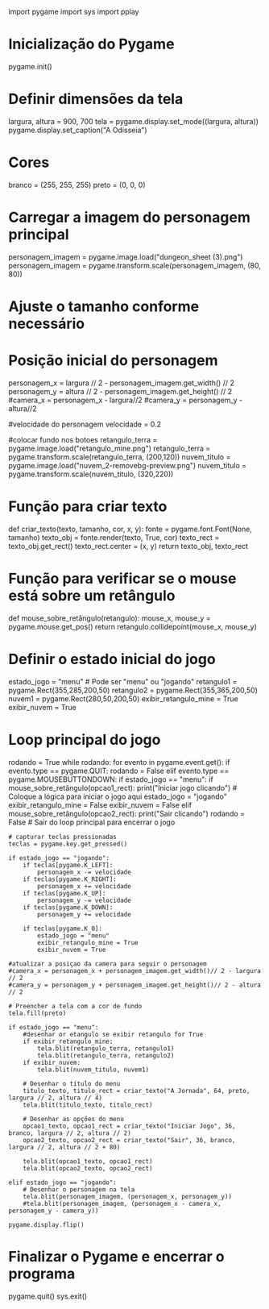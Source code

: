 import pygame
import sys
import pplay

# Inicialização do Pygame
pygame.init()

# Definir dimensões da tela
largura, altura = 900, 700
tela = pygame.display.set_mode((largura, altura))
pygame.display.set_caption("A Odisseia")

# Cores
branco = (255, 255, 255)
preto = (0, 0, 0)

# Carregar a imagem do personagem principal
personagem_imagem = pygame.image.load("dungeon_sheet (3).png")
personagem_imagem = pygame.transform.scale(personagem_imagem, (80, 80))
# Ajuste o tamanho conforme necessário

# Posição inicial do personagem
personagem_x = largura // 2 - personagem_imagem.get_width() // 2
personagem_y = altura // 2 - personagem_imagem.get_height() // 2
#camera_x = personagem_x - largura//2
#camera_y = personagem_y - altura//2

#velocidade do personagem
velocidade = 0.2

#colocar fundo nos botoes
retangulo_terra = pygame.image.load("retangulo_mine.png")
retangulo_terra = pygame.transform.scale(retangulo_terra, (200,120))
nuvem_titulo = pygame.image.load("nuvem_2-removebg-preview.png")
nuvem_titulo = pygame.transform.scale(nuvem_titulo, (320,220))
# Função para criar texto
def criar_texto(texto, tamanho, cor, x, y):
    fonte = pygame.font.Font(None, tamanho)
    texto_obj = fonte.render(texto, True, cor)
    texto_rect = texto_obj.get_rect()
    texto_rect.center = (x, y)
    return texto_obj, texto_rect

# Função para verificar se o mouse está sobre um retângulo
def mouse_sobre_retângulo(retangulo):
    mouse_x, mouse_y = pygame.mouse.get_pos()
    return retangulo.collidepoint(mouse_x, mouse_y)

# Definir o estado inicial do jogo
estado_jogo = "menu"  # Pode ser "menu" ou "jogando"
retangulo1 = pygame.Rect(355,285,200,50)
retangulo2 = pygame.Rect(355,365,200,50)
nuvem1 = pygame.Rect(280,50,200,50)
exibir_retangulo_mine = True
exibir_nuvem = True

# Loop principal do jogo
rodando = True
while rodando:
    for evento in pygame.event.get():
        if evento.type == pygame.QUIT:
            rodando = False
        elif evento.type == pygame.MOUSEBUTTONDOWN:
            if estado_jogo == "menu":
                if mouse_sobre_retângulo(opcao1_rect):
                    print("Iniciar jogo clicando")
                    # Coloque a lógica para iniciar o jogo aqui
                    estado_jogo = "jogando"
                    exibir_retangulo_mine = False
                    exibir_nuvem = False
                elif mouse_sobre_retângulo(opcao2_rect):
                    print("Sair clicando")
                    rodando = False  # Sair do loop principal para encerrar o jogo

    # capturar teclas pressionadas
    teclas = pygame.key.get_pressed()

    if estado_jogo == "jogando":
        if teclas[pygame.K_LEFT]:
            personagem_x -= velocidade
        if teclas[pygame.K_RIGHT]:
            personagem_x += velocidade
        if teclas[pygame.K_UP]:
            personagem_y -= velocidade
        if teclas[pygame.K_DOWN]:
            personagem_y += velocidade

        if teclas[pygame.K_0]:
            estado_jogo = "menu"
            exibir_retangulo_mine = True
            exibir_nuvem = True

    #atualizar a posiçao da camera para seguir o personagem
    #camera_x = personagem_x + personagem_imagem.get_width()// 2 - largura // 2
    #camera_y = personagem_y + personagem_imagem.get_height()// 2 - altura // 2

    # Preencher a tela com a cor de fundo
    tela.fill(preto)

    if estado_jogo == "menu":
        #desenhar or etangulo se exibir retangulo for True
        if exibir_retangulo_mine:
            tela.blit(retangulo_terra, retangulo1)
            tela.blit(retangulo_terra, retangulo2)
        if exibir_nuvem:
            tela.blit(nuvem_titulo, nuvem1)

        # Desenhar o título do menu
        titulo_texto, titulo_rect = criar_texto("A Jornada", 64, preto, largura // 2, altura // 4)
        tela.blit(titulo_texto, titulo_rect)

        # Desenhar as opções do menu
        opcao1_texto, opcao1_rect = criar_texto("Iniciar Jogo", 36, branco, largura // 2, altura // 2)
        opcao2_texto, opcao2_rect = criar_texto("Sair", 36, branco, largura // 2, altura // 2 + 80)

        tela.blit(opcao1_texto, opcao1_rect)
        tela.blit(opcao2_texto, opcao2_rect)

    elif estado_jogo == "jogando":
        # Desenhar o personagem na tela
        tela.blit(personagem_imagem, (personagem_x, personagem_y))
        #tela.blit(personagem_imagem, (personagem_x - camera_x, personagem_y - camera_y))

    pygame.display.flip()

# Finalizar o Pygame e encerrar o programa
pygame.quit()
sys.exit()
